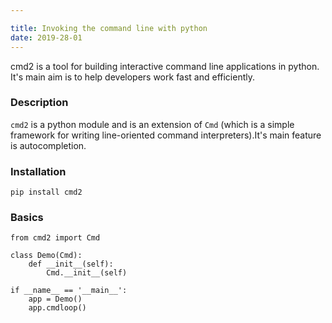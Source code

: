 ```yaml
---

title: Invoking the command line with python 
date: 2019-28-01
---
```


cmd2 is a tool for building interactive command line applications in python. It's main aim is to help developers work fast and efficiently.

### Description 
```cmd2``` is a python module and is an extension of ```Cmd``` (which is a simple framework for writing line-oriented command interpreters).It's main feature is autocompletion. 

### Installation
```pip install cmd2```

### Basics 

```
from cmd2 import Cmd

class Demo(Cmd):
	def __init__(self):
		Cmd.__init__(self)

if __name__ == '__main__':
	app = Demo()
	app.cmdloop()
```
